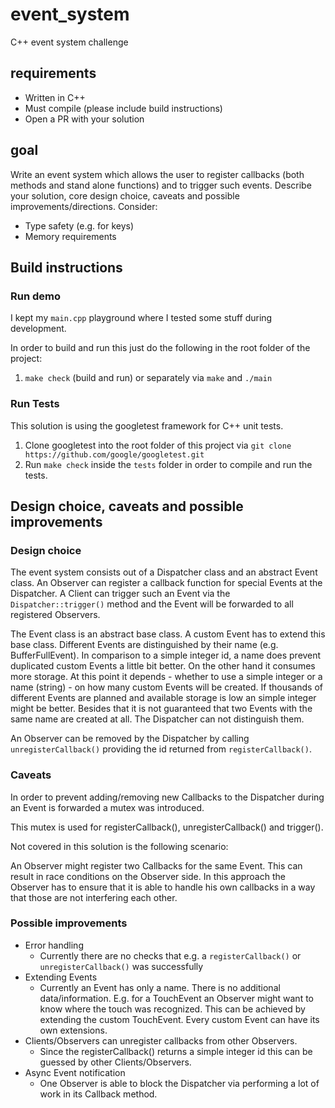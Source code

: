 # event_system
C++ event system challenge

## requirements

- Written in C++
- Must compile (please include build instructions)
- Open a PR with your solution

## goal

Write an event system which allows the user to register callbacks (both methods and stand alone functions) and to trigger such events. Describe your solution, core design choice, caveats and possible improvements/directions.
Consider:
- Type safety (e.g. for keys)
- Memory requirements

## Build instructions

### Run demo

I kept my `main.cpp` playground where I tested some stuff during development.

In order to build and run this just do the following in the root folder of the project:
1. `make check` (build and run)
or separately via `make` and `./main`

### Run Tests

This solution is using the googletest framework for C++ unit tests.

1. Clone googletest into the root folder of this project via `git clone https://github.com/google/googletest.git`
2. Run `make check` inside the `tests` folder in order to compile and run the tests.

## Design choice, caveats and possible improvements

### Design choice

The event system consists out of a Dispatcher class and an abstract Event class.
An Observer can register a callback function for special Events at the Dispatcher.
A Client can trigger such an Event via the `Dispatcher::trigger()` method and the Event
will be forwarded to all registered Observers.

The Event class is an abstract base class. A custom Event has to extend this base class.
Different Events are distinguished by their name (e.g. BufferFullEvent). In comparison to
a simple integer id, a name does prevent duplicated custom Events a little bit better.
On the other hand it consumes more storage. At this point it depends - whether to use a simple
integer or a name (string) - on how many custom Events will be created. If thousands of different
Events are planned and available storage is low an simple integer might be better.
Besides that it is not guaranteed that two Events with the
same name are created at all. The Dispatcher can not distinguish them.

An Observer can be removed by the Dispatcher by calling `unregisterCallback()` providing the id
returned from `registerCallback()`.

### Caveats

In order to prevent adding/removing new Callbacks to the Dispatcher during an Event is
forwarded a mutex was introduced.

This mutex is used for registerCallback(), unregisterCallback() and trigger().

Not covered in this solution is the following scenario:

An Observer might register two Callbacks for the same Event. This can result in
race conditions on the Observer side. In this approach the Observer has to ensure
that it is able to handle his own callbacks in a way that those are not interfering each other.


### Possible improvements

- Error handling
    - Currently there are no checks that e.g. a `registerCallback()` or `unregisterCallback()`
    was successfully
- Extending Events
    - Currently an Event has only a name. There is no additional data/information.
    E.g. for a TouchEvent an Observer might want to know where the touch was recognized.
    This can be achieved by extending the custom TouchEvent. Every custom Event can have
    its own extensions.
- Clients/Observers can unregister callbacks from other Observers.
    - Since the registerCallback() returns a simple integer id this can be guessed by other
    Clients/Observers.
- Async Event notification
    - One Observer is able to block the Dispatcher via performing a lot of work in its
    Callback method.
